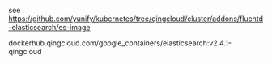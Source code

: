 see https://github.com/yunify/kubernetes/tree/qingcloud/cluster/addons/fluentd-elasticsearch/es-image

dockerhub.qingcloud.com/google_containers/elasticsearch:v2.4.1-qingcloud